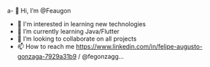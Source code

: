 a- 👋 Hi, I’m @Feaugon
- 👀 I'm interested in learning new technologies
- 🌱 I’m currently learning Java/Flutter
- 💞️ I’m looking to collaborate on all projects
- 📫 How to reach me https://www.linkedin.com/in/felipe-augusto-gonzaga-7929a31b9 / @fegonzagg...
